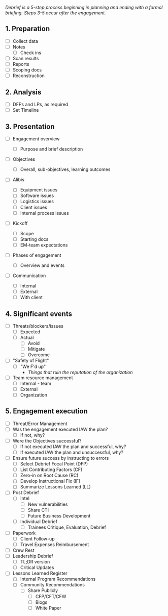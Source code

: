 *Debrief is a 5-step process beginning in planning and ending with a formal briefing. Steps 3-5 occur after the engagement.*

## 1. Preparation
- [ ]  Collect data
  - [ ] Notes
    - [ ] Check ins
   - [ ] Scan results
   - [ ] Reports
   - [ ] Scoping docs
 - [ ]  Reconstruction

## 2. Analysis

- [ ] DFPs and LPs, as required
- [ ] Set Timeline
## 3. Presentation

- [ ] Engagement overview

  - [ ] Purpose and brief description

- [ ] Objectives

  - [ ] Overall, sub-objectives, learning outcomes

- [ ] Alibis
  -  [ ] Equipment issues
  - [ ] Software issues
  - [ ] Logistics issues
  - [ ] Client issues
  - [ ] Internal process issues
- [ ] Kickoff
  - [ ] Scope
  - [ ] Starting docs
  - [ ] EM-team expectations 
- [ ] Phases of engagement
  - [ ] Overview and events
- [ ] Communication
  - [ ] Internal
  - [ ] External
  - [ ] With client
## 4. Significant events
- [ ] Threats/blockers/issues
  - [ ] Expected
  - [ ] Actual
    - [ ] Avoid
    - [ ] Mitigate
    - [ ] Overcome
- [ ] "Safety of Flight"
  - [ ] "We F'd up"
    - *Things that ruin the reputation of the organization*
- [ ] Team resource management
  - [ ] Internal - team
  - [ ] External 
  - [ ] Organization
## 5. Engagement execution
- [ ] Threat/Error Management
-  [ ] Was the engagement executed IAW the plan?
  - [ ] If not, why?
- [ ] Were the Objectives successful?
  - [ ] If not executed IAW the plan and successful, why?
  - [ ] If executed IAW the plan and unsuccessful, why?
- [ ] Ensure future success by instructing to errors
  - [ ] Select Debrief Focal Point (DFP)
  - [ ] List Contributing Factors (CF)
  - [ ] Zero-in on Root Cause (RC)
  - [ ] Develop Instructional Fix (IF)
  - [ ] Summarize Lessons Learned (LL)
- [ ] Post Debrief
  - [ ] Intel 
    - [ ] New vulnerabilities
    - [ ] Share CTI
    - [ ] Future Business Development
  - [ ] Individual Debrief
    - [ ] Trainees Critique, Evaluation, Debrief
- [ ] Paperwork
  - [ ] Client Follow-up
  - [ ] Travel Expenses Reimbursement
- [ ] Crew Rest
- [ ] Leadership Debrief
  - [ ] TL;DR version
  - [ ] Critical Updates
- [ ] Lessons Learned Register
  - [ ] Internal Program Recommendations
  - [ ] Community Recommendations
    - [ ] Share Publicly
      - [ ] CFP/CFT/CFW
      - [ ] Blogs
      - [ ] White Paper
